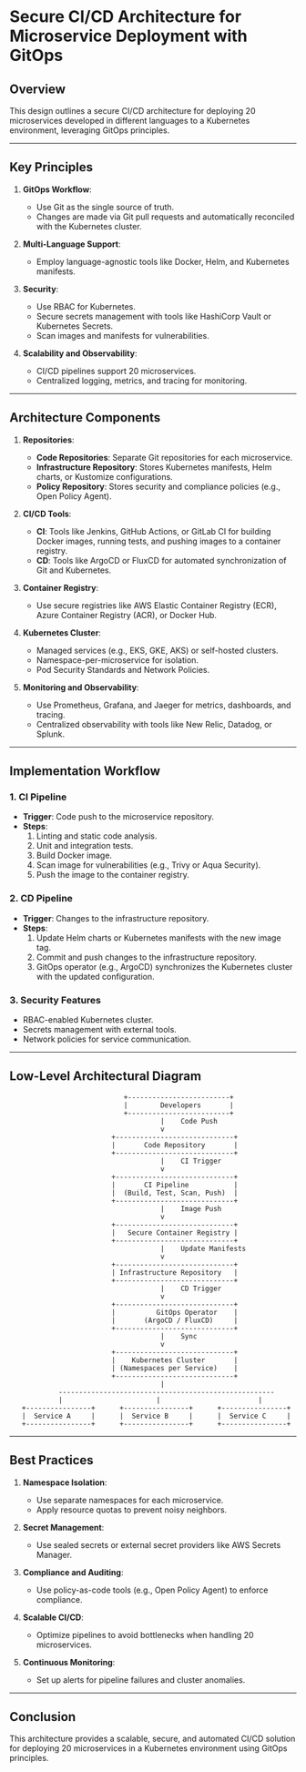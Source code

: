 # Secure CI/CD Architecture for Microservice Deployment with GitOps

## Overview
This design outlines a secure CI/CD architecture for deploying 20 microservices developed in different languages to a Kubernetes environment, leveraging GitOps principles.

---

## Key Principles
1. **GitOps Workflow**:
   - Use Git as the single source of truth.
   - Changes are made via Git pull requests and automatically reconciled with the Kubernetes cluster.

2. **Multi-Language Support**:
   - Employ language-agnostic tools like Docker, Helm, and Kubernetes manifests.

3. **Security**:
   - Use RBAC for Kubernetes.
   - Secure secrets management with tools like HashiCorp Vault or Kubernetes Secrets.
   - Scan images and manifests for vulnerabilities.

4. **Scalability and Observability**:
   - CI/CD pipelines support 20 microservices.
   - Centralized logging, metrics, and tracing for monitoring.

---

## Architecture Components
1. **Repositories**:
   - **Code Repositories**: Separate Git repositories for each microservice.
   - **Infrastructure Repository**: Stores Kubernetes manifests, Helm charts, or Kustomize configurations.
   - **Policy Repository**: Stores security and compliance policies (e.g., Open Policy Agent).

2. **CI/CD Tools**:
   - **CI**: Tools like Jenkins, GitHub Actions, or GitLab CI for building Docker images, running tests, and pushing images to a container registry.
   - **CD**: Tools like ArgoCD or FluxCD for automated synchronization of Git and Kubernetes.

3. **Container Registry**:
   - Use secure registries like AWS Elastic Container Registry (ECR), Azure Container Registry (ACR), or Docker Hub.

4. **Kubernetes Cluster**:
   - Managed services (e.g., EKS, GKE, AKS) or self-hosted clusters.
   - Namespace-per-microservice for isolation.
   - Pod Security Standards and Network Policies.

5. **Monitoring and Observability**:
   - Use Prometheus, Grafana, and Jaeger for metrics, dashboards, and tracing.
   - Centralized observability with tools like New Relic, Datadog, or Splunk.

---

## Implementation Workflow

### 1. CI Pipeline
- **Trigger**: Code push to the microservice repository.
- **Steps**:
  1. Linting and static code analysis.
  2. Unit and integration tests.
  3. Build Docker image.
  4. Scan image for vulnerabilities (e.g., Trivy or Aqua Security).
  5. Push the image to the container registry.

### 2. CD Pipeline
- **Trigger**: Changes to the infrastructure repository.
- **Steps**:
  1. Update Helm charts or Kubernetes manifests with the new image tag.
  2. Commit and push changes to the infrastructure repository.
  3. GitOps operator (e.g., ArgoCD) synchronizes the Kubernetes cluster with the updated configuration.

### 3. Security Features
- RBAC-enabled Kubernetes cluster.
- Secrets management with external tools.
- Network policies for service communication.

---

## Low-Level Architectural Diagram

```plaintext
                            +-------------------------+
                            |        Developers       |
                            +-------------------------+
                                     |    Code Push
                                     v
                         +-----------------------------+
                         |       Code Repository       |
                         +-----------------------------+
                                     |    CI Trigger
                                     v
                         +-----------------------------+
                         |       CI Pipeline           |
                         |  (Build, Test, Scan, Push)  |
                         +-----------------------------+
                                     |    Image Push
                                     v
                         +-----------------------------+
                         |   Secure Container Registry |
                         +-----------------------------+
                                     |    Update Manifests
                                     v
                         +-----------------------------+
                         | Infrastructure Repository   |
                         +-----------------------------+
                                     |    CD Trigger
                                     v
                         +-----------------------------+
                         |          GitOps Operator    |
                         |       (ArgoCD / FluxCD)     |
                         +-----------------------------+
                                     |    Sync
                                     v
                         +-----------------------------+
                         |    Kubernetes Cluster       |
                         | (Namespaces per Service)    |
                         +-----------------------------+
                                     |
            -----------------------------------------------------
            |                       |                        |
   +----------------+      +----------------+      +----------------+
   |  Service A     |      |  Service B     |      |  Service C     |
   +----------------+      +----------------+      +----------------+
```

---

## Best Practices
1. **Namespace Isolation**:
   - Use separate namespaces for each microservice.
   - Apply resource quotas to prevent noisy neighbors.

2. **Secret Management**:
   - Use sealed secrets or external secret providers like AWS Secrets Manager.

3. **Compliance and Auditing**:
   - Use policy-as-code tools (e.g., Open Policy Agent) to enforce compliance.

4. **Scalable CI/CD**:
   - Optimize pipelines to avoid bottlenecks when handling 20 microservices.

5. **Continuous Monitoring**:
   - Set up alerts for pipeline failures and cluster anomalies.

---

## Conclusion
This architecture provides a scalable, secure, and automated CI/CD solution for deploying 20 microservices in a Kubernetes environment using GitOps principles.
